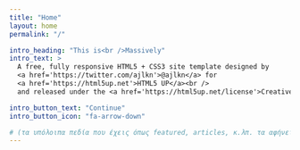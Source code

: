 ```yaml
---
title: "Home"
layout: home
permalink: "/"

intro_heading: "This is<br />Massively"
intro_text: >
  A free, fully responsive HTML5 + CSS3 site template designed by
  <a href='https://twitter.com/ajlkn'>@ajlkn</a> for 
  <a href='https://html5up.net'>HTML5 UP</a><br />
  and released under the <a href='https://html5up.net/license'>Creative Commons license</a>.

intro_button_text: "Continue"
intro_button_icon: "fa-arrow-down"

# (τα υπόλοιπα πεδία που έχεις όπως featured, articles, κ.λπ. τα αφήνεις κανονικά)
---
```

